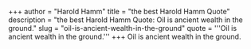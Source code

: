 +++
author = "Harold Hamm"
title = "the best Harold Hamm Quote"
description = "the best Harold Hamm Quote: Oil is ancient wealth in the ground."
slug = "oil-is-ancient-wealth-in-the-ground"
quote = '''Oil is ancient wealth in the ground.'''
+++
Oil is ancient wealth in the ground.
